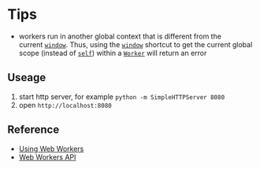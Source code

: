 # Tips
- workers run in another global context that is different from the current [`window`](https://developer.mozilla.org/en-US/docs/Web/API/Window). Thus, using the [`window`](https://developer.mozilla.org/en-US/docs/Web/API/Window) shortcut to get the current global scope (instead of [`self`](https://developer.mozilla.org/en-US/docs/Web/API/Window/self)) within a [`Worker`](https://developer.mozilla.org/en-US/docs/Web/API/Worker) will return an error

## Useage
1. start http server, for example `python -m SimpleHTTPServer 8080`
2. open `http://localhost:8080`

## Reference
- [Using Web Workers](https://developer.mozilla.org/en-US/docs/Web/API/Web_Workers_API/Using_web_workers)
- [Web Workers API](https://developer.mozilla.org/en-US/docs/Web/API/Web_Workers_API)
